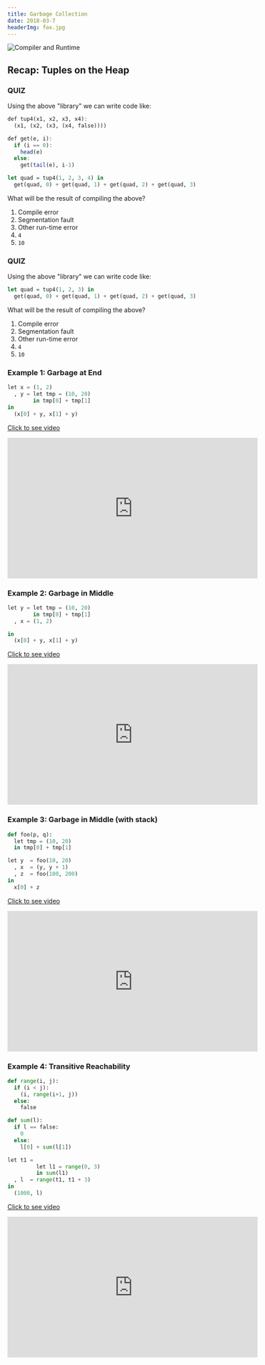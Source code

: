 ```yaml
---
title: Garbage Collection
date: 2018-03-7
headerImg: fox.jpg
---
```


![Compiler and Runtime](/static/img/compiler-pipeline-1-2.png)

## Recap: Tuples on the Heap

### QUIZ

Using the above "library" we can write code like:

```haskell
def tup4(x1, x2, x3, x4):
  (x1, (x2, (x3, (x4, false))))

def get(e, i):
  if (i == 0):
    head(e)
  else:
    get(tail(e), i-1)

let quad = tup4(1, 2, 3, 4) in
  get(quad, 0) + get(quad, 1) + get(quad, 2) + get(quad, 3)
```

What will be the result of compiling the above?

1. Compile error
2. Segmentation fault
3. Other run-time error
4. `4`
5. `10`

### QUIZ

Using the above "library" we can write code like:

```haskell
let quad = tup4(1, 2, 3) in
  get(quad, 0) + get(quad, 1) + get(quad, 2) + get(quad, 3)
```

What will be the result of compiling the above?

1. Compile error
2. Segmentation fault
3. Other run-time error
4. `4`
5. `10`


### Example 1: Garbage at End

```python
let x = (1, 2)
  , y = let tmp = (10, 20)
        in tmp[0] + tmp[1]
in
  (x[0] + y, x[1] + y)
```

[Click to see video][mov1]

<iframe src="https://www.youtube.com/embed/LddzswC7jEM" width="560" height="315" frameborder="0" allow="autoplay; encrypted-media" allowfullscreen></iframe>


### Example 2: Garbage in Middle

```python
let y = let tmp = (10, 20)
        in tmp[0] + tmp[1]
  , x = (1, 2)

in
  (x[0] + y, x[1] + y)
```

[Click to see video][mov2]

<iframe src="https://www.youtube.com/embed/2u0y-u1ksbY" width="560" height="315" frameborder="0" allow="autoplay; encrypted-media" allowfullscreen></iframe>


### Example 3: Garbage in Middle (with stack)

```python
def foo(p, q):
  let tmp = (10, 20)
  in tmp[0] + tmp[1]

let y  = foo(10, 20)
  , x  = (y, y + 1)
  , z  = foo(100, 200)
in
  x[0] + z
```

[Click to see video][mov3]

<iframe src="https://www.youtube.com/embed/pCrBJWDwr2k" width="560" height="315" frameborder="0" allow="autoplay; encrypted-media" allowfullscreen></iframe>


### Example 4: Transitive Reachability

```python
def range(i, j):
  if (i < j):
    (i, range(i+1, j))
  else:
    false

def sum(l):
  if l == false:
    0
  else:
    l[0] + sum(l[1])

let t1 =
         let l1 = range(0, 3)
         in sum(l1)
  , l  = range(t1, t1 + 3)
in
  (1000, l)
```

[Click to see video][mov4]

<iframe src="https://www.youtube.com/embed/3MEmwxtEprE" width="560" height="315" frameborder="0" allow="autoplay; encrypted-media" allowfullscreen></iframe>


[mov1]: https://youtu.be/LddzswC7jEM
[mov2]: https://youtu.be/2u0y-u1ksbY
[mov3]: https://youtu.be/pCrBJWDwr2k
[mov4]: https://youtu.be/3MEmwxtEprE 


